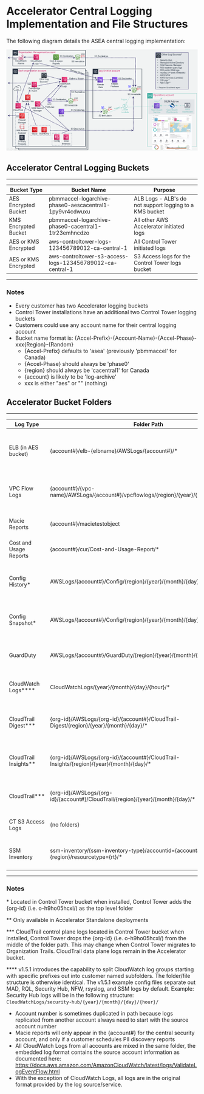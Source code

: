 # Accelerator Central Logging Implementation and File Structures

The following diagram details the ASEA central logging implementation:

![Logging](img/ASEA-Logging-Arch.png)

## Accelerator Central Logging Buckets

---

| Bucket Type          | Bucket Name                                               | Purpose                                                 |
| -------------------- | --------------------------------------------------------- | ------------------------------------------------------- |
| AES Encrypted Bucket | pbmmaccel-logarchive-phase0-aescacentral1-1py9vr4cdwuxu   | ALB Logs - ALB's do not support logging to a KMS bucket |
| KMS Encrypted Bucket | pbmmaccel-logarchive-phase0-cacentral1-1tr23emhncdzo      | All other AWS Accelerator initiated logs                |
| AES or KMS Encrypted | aws-controltower-logs-123456789012-ca-central-1           | All Control Tower initiated logs                        |
| AES or KMS Encrypted | aws-controltower-s3-access-logs-123456789012-ca-central-1 | S3 Access logs for the Control Tower logs bucket        |

---

### Notes

-   Every customer has two Accelerator logging buckets
-   Control Tower installations have an additional two Control Tower logging buckets
-   Customers could use any account name for their central logging account
-   Bucket name format is: {Accel-Prefix}-{Account-Name}-{Accel-Phase}-xxx{Region}-{Random}
    -   {Accel-Prefix} defaults to 'asea' (previously 'pbmmaccel' for Canada)
    -   {Accel-Phase} should always be 'phase0'
    -   {region} should always be 'cacentral1' for Canada
    -   {account} is likely to be 'log-archive'
    -   xxx is either "aes" or "" (nothing)

## Accelerator Bucket Folders

---

| Log Type                | Folder Path                                                                                  | Example                                                                                                                                                                                                                                                                                                                             |
| ----------------------- | -------------------------------------------------------------------------------------------- | ----------------------------------------------------------------------------------------------------------------------------------------------------------------------------------------------------------------------------------------------------------------------------------------------------------------------------------- |
| ELB (in AES bucket)     | {account#}/elb-{elbname}/AWSLogs/{account#}/\*                                               | <ul><li> s3://pbmmaccel-logarchive-phase0-aescacentral1-1py9vr4ucwuxu/123456789012/elb-Core-mydevacct1-alb/AWSLogs/123456789012/ELBAccessLogTestFile </li></ul><ul><li>s3://pbmmaccel-logarchive-phase0-aescacentral1-1py9vr4ucwuxu/123456789013/elb-Public-Prod-perimeter-alb/AWSLogs/123456789013/ELBAccessLogTestFile </li></ul> |
| VPC Flow Logs           | {account#}/{vpc-name}/AWSLogs/{account#}/vpcflowlogs/{region}/{year}/{month}/{day}/\*        | <ul><li> s3://pbmmaccel-logarchive-phase0-cacentral1-1tr23emhncdzo/123456789012/Test-East-lcl/AWSLogs/123456789012/vpcflowlogs/us-east-1/2020/08/31/123456789012_vpcflowlogs_us-east-1_fl-04af3543c74402594_20200831T1720Z_73d3922a.log.gz </li></ul>                                                                               |
| Macie Reports           | {account#}/macietestobject                                                                   | <ul><li> s3://pbmmaccel-logarchive-phase0-cacentral1-1tr23emhncdzo/123456789014/macie-test-object </li></ul>                                                                                                                                                                                                                        |
| Cost and Usage Reports  | {account#}/cur/Cost-and-Usage-Report/\*                                                      | <ul><li> s3://pbmmaccel-logarchive-phase0-cacentral1-1tr23emhncdzo/123456789015/cur/Cost-and-Usage-Report/\* </li></ul>                                                                                                                                                                                                             |
| Config History\*        | AWSLogs/{account#}/Config/{region}/{year}/{month}/{day}/ConfigHistory/\*                     | <ul><li> s3://pbmmaccel-logarchive-phase0-cacentral1-1tr23emhncdzo/AWSLogs/123456789016/Config/ca-central-1/2020/8/31/ConfigHistory/123456789016_Config_ca-central-1_ConfigHistory_AWS::CloudFormation::Stack_20200831T011226Z_20200831T025845Z_1.json.gz </li></ul>                                                                |
| Config Snapshot\*       | AWSLogs/{account#}/Config/{region}/{year}/{month}/{day}/ConfigSnapshot/\*                    | <ul><li> s3://pbmmaccel-logarchive-phase0-cacentral1-1tr23emhncdzo/AWSLogs/123456789016/Config/ca-central-1/2020/8/30/ConfigSnapshot/123456789016_Config_ca-central-1_ConfigSnapshot_20200830T193058Z_5d173149-e6d0-41e4-af7f-031ff736f8c8.json.gz </li></ul>                                                                       |
| GuardDuty               | AWSLogs/{account#}/GuardDuty/{region}/{year}/{month}/{day}/\*                                | <ul><li> s3://pbmmaccel-logarchive-phase0-cacentral1-1tr23emhncdzo/AWSLogs/123456789014/GuardDuty/ca-central-1/2020/09/02/294c9171-4867-3774-9756-f6f6c209616f.jsonl.gz </li></ul>                                                                                                                                                  |
| CloudWatch Logs\*\*\*\* | CloudWatchLogs/{year}/{month}/{day}/{hour}/\*                                                | <ul><li> s3://pbmmaccel-logarchive-phase0-cacentral1-1tr23emhncdzo/CloudWatchLogs/2020/08/30/00/PBMMAccel-Kinesis-Delivery-Stream-1-2020-08-30-00-53-33-35aeea4c-582a-444b-8afa-848567924094 </li></ul>                                                                                                                             |
| CloudTrail Digest\*\*\* | {org-id}/AWSLogs/{org-id}/{account#}/CloudTrail-Digest/{region}/{year}/{month}/{day}/\*      | <ul><li> s3://pbmmaccel-logarchive-phase0-cacentral1-1tr23emhncdzo/o-fxozgwu6rc/AWSLogs/o-fxozgwu6rc/123456789016/CloudTrail-Digest/ca-central-1/2020/08/30/123456789016_CloudTrail-Digest_ca-central-1_PBMMAccel-Org-Trail_ca-central-1_20200830T190938Z.json.gz </li></ul>                                                        |
| CloudTrail Insights\*\* | {org-id}/AWSLogs/{org-id}/{account#}/CloudTrail-Insights/{region}/{year}/{month}/{day}/\*    | <ul><li> s3://pbmmaccel-logarchive-phase0-cacentral1-1tr23emhncdzo/o-fxozgwu6rc/AWSLogs/o-fxozgwu6rc/123456789015/CloudTrail-Insight/ca-central-1/2020/09/23/123456789015_CloudTrail-Insight_ca-central-1_20200923T0516Z_KL5e9VCV2SS7IqzB.json.gz </li></ul>                                                                        |
| CloudTrail\*\*\*        | {org-id}/AWSLogs/{org-id}/{account#}/CloudTrail/{region}/{year}/{month}/{day}/\*             | <ul><li> s3://pbmmaccel-logarchive-phase0-cacentral1-1tr23emhncdzo/o-fxozgwu6rc/AWSLogs/o-fxozgwu6rc/123456789016/CloudTrail/ca-central-1/2020/08/30/123456789016_CloudTrail_ca-central-1_20200830T0115Z_3YQJxwt5qUaOzMtL.json.gz </li></ul>                                                                                        |
| CT S3 Access Logs       | {no folders}                                                                                 | <ul><li> s3://aws-controltower-s3-access-logs-123456789012-ca-central-1/2021-04-26-18-11-21-8647E1080048E5CB </li></ul>                                                                                                                                                                                                             |
| SSM Inventory           | ssm-inventory/{ssm-inventory-type}/accountid={account#}/region={region}/resourcetype={rt}/\* | <ul><li> s3://asea-logarchive-phase0-cacentral1-1tr23emhncdzo/ssm-inventory/AWS:Application/accountid=123456789012/region=ca-central-1/resourcetype=ManagedInstanceInventory/i-001188b4e152aecaf.json                                                                                                                               |

---

### Notes

\* Located in Control Tower bucket when installed, Control Tower adds the {org-id} (i.e. o-h9ho05hcxl/) as the top level folder

\*\* Only available in Accelerator Standalone deployments

\*\*\* CloudTrail control plane logs located in Control Tower bucket when installed, Control Tower drops the {org-id} (i.e. o-h9ho05hcxl/) from the middle of the folder path. This may change when Control Tower migrates to Organization Trails. CloudTrail data plane logs remain in the Accelerator bucket.

\*\*\*\* v1.5.1 introduces the capability to split CloudWatch log groups starting with specific prefixes out into customer named subfolders. The folder/file structure is otherwise identical. The v1.5.1 example config files separate out MAD, RQL, Security Hub, NFW, rsyslog, and SSM logs by default. Example: Security Hub logs will be in the following structure: `CloudWatchLogs/security-hub/{year}/{month}/{day}/{hour}/`

-   Account number is sometimes duplicated in path because logs replicated from another account always need to start with the source account number
-   Macie reports will only appear in the {account#} for the central security account, and only if a customer schedules PII discovery reports
-   All CloudWatch Logs from all accounts are mixed in the same folder, the embedded log format contains the source account information as documented here: <https://docs.aws.amazon.com/AmazonCloudWatch/latest/logs/ValidateLogEventFlow.html>
-   With the exception of CloudWatch Logs, all logs are in the original format provided by the log source/service.
